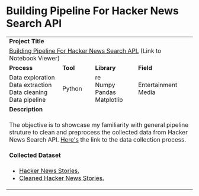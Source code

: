 # Building Pipeline For Hacker News Search API #

<table>
  <tr> </tr>


  <tr>
    <td colspan="4"><b>Project Title</b></td>
  </tr>
  <tr>
    <td colspan="4">
      <a href="https://nbviewer.jupyter.org/github/lionelcub/building_pipeline_for_hacker_news_search_API/blob/master/building_pipeline_for_hacker_news_search_API.ipynb">Building Pipeline For Hacker News Search API.</a> 
      (Link to Notebook Viewer)
    </td>
  </tr>


  <tr>
    <td><b>Process</b></td>
    <td><b>Tool</b></td>
    <td><b>Library</b></td>
    <td><b>Field</b></td>
  </tr>
  <tr>
    <td>
      Data exploration</br>
      Data extraction</br>
      Data cleaning</br>
      Data pipeline
    </td>
    <td>
      Python</br>
    </td>
    <td>
      re</br>
      Numpy</br>
      Pandas</br>
      Matplotlib</br>
    </td>
    <td>
      Entertainment</br>Media
    </td>
  </tr>


  <tr>
    <td colspan="4"><b>Description</b></td>
  </tr>
  <tr>
    <td colspan="4">
      <p></p>
      <p>The objective is to showcase my familiarity with general pipeline struture to clean and preprocess the collected data from Hacker News Search API. <a href="https://nbviewer.jupyter.org/github/lionelcub/applying_API_requests_on_hacker_news_search_API/blob/master/applying_API_requests_on_hacker_news_search_API.ipynb">Here's</a> the link to the data collection process.
    </td>
  </tr>
  

  <tr>
    <td colspan="4"><b>Collected Dataset</b></td>
  </tr>
  <tr>
    <td colspan="4">
    <ul>
      <p></p>
      <li><a href="https://github.com/lionelcub/building_pipeline_for_hacker_news_search_API/blob/master/csv/hn_stories.csv" target="_blank">Hacker News Stories.</a></li>
      <li><a href="https://github.com/lionelcub/building_pipeline_for_hacker_news_search_API/blob/master/csv/hn_stories_cleaned.csv" target="_blank">Cleaned Hacker News Stories.</a></li>
    </ul>
    </td>
  </tr>
</table>
